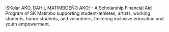 iSKolar AKO, DAHIL MATIMBOEÑO AKO! – A Scholarship Financial Aid Program of SK Matimbo supporting student-athletes, artists, working students, honor students, and volunteers, fostering inclusive education and youth empowerment.